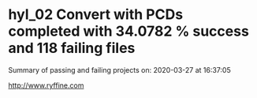 # hyl_02 Convert with PCDs completed with 34.0782 % success and 118 failing files

Summary of passing and failing projects on: 2020-03-27 at 16:37:05

http://www.ryffine.com
